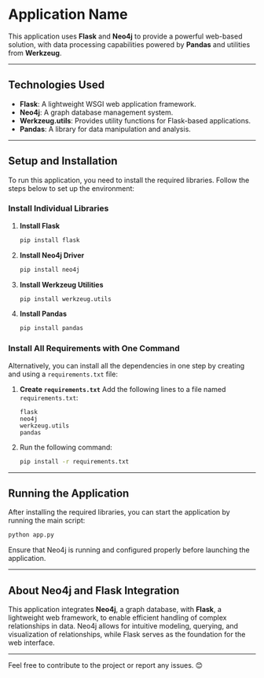 # Application Name

This application uses **Flask** and **Neo4j** to provide a powerful web-based solution, with data processing capabilities powered by **Pandas** and utilities from **Werkzeug**.

---

## **Technologies Used**

- **Flask**: A lightweight WSGI web application framework.
- **Neo4j**: A graph database management system.
- **Werkzeug.utils**: Provides utility functions for Flask-based applications.
- **Pandas**: A library for data manipulation and analysis.

---

## **Setup and Installation**

To run this application, you need to install the required libraries. Follow the steps below to set up the environment:

### Install Individual Libraries

1. **Install Flask**

   ```bash
   pip install flask
   ```
2. **Install Neo4j Driver**

   ```bash
   pip install neo4j
   ```
3. **Install Werkzeug Utilities**

   ```bash
   pip install werkzeug.utils
   ```
4. **Install Pandas**

   ```bash
   pip install pandas
   ```

### Install All Requirements with One Command

Alternatively, you can install all the dependencies in one step by creating and using a `requirements.txt` file:

1. **Create `requirements.txt`**
   Add the following lines to a file named `requirements.txt`:

   ```plaintext
   flask
   neo4j
   werkzeug.utils
   pandas
   ```
2. Run the following command:

   ```bash
   pip install -r requirements.txt
   ```

---

## **Running the Application**

After installing the required libraries, you can start the application by running the main script:

```bash
python app.py
```

Ensure that Neo4j is running and configured properly before launching the application.

---

## **About Neo4j and Flask Integration**

This application integrates **Neo4j**, a graph database, with **Flask**, a lightweight web framework, to enable efficient handling of complex relationships in data. Neo4j allows for intuitive modeling, querying, and visualization of relationships, while Flask serves as the foundation for the web interface.

---

Feel free to contribute to the project or report any issues. 😊

